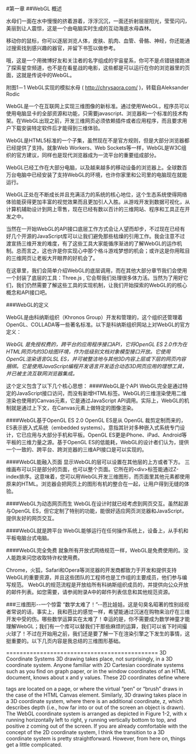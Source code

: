 #第一章
##WebGL 概述

水母们一面在水中慢慢的挤着游着，浮浮沉沉，一面还折射层层阳光，莹莹闪闪，美丽到让人震惊，这是一个由电脑实时生成的互动海底水母森林。

移动你的鼠标，你可以逐层浏览人体，皮肤、肌肉、血管、骨骼、神经，你还能通过搜索找到感兴趣的器官，并留下书签以做参考。

哦，这是一个用微博好友和关注者的名字组成的宇宙星系，你可不是点错链接跑进了探索星空频道，也不是在看星战的电影，这些都是可以运行在你的浏览器里的页面，这就是传说中的WebGL。

附图1－1 WebGL实现的模拟水母 ( http://chrysaora.com/ )，转载自Aleksander Rodic


WebGL是一个在互联网上实现三维图像的新标准。通过使用WebGL，程序员可以使用电脑显卡的全部资源和功能，只需要javascript、浏览器和一个标准的技术构架。在WebGL出现之前，开发三维网页必须依赖插件或者应用程序，而且要求用户下载安装特定软件后才能得到三维体验。

WebGL是HTML5标准的一个子集，虽然现在不是官方规则，但是大部分浏览器都已经提供了支持。就象Web Workers、Web Sockets等一样，WebGL是W3C组织的官方建议，同样也是现代浏览器成为一流平台的重要组成部分。

WebGL已经工作在大部分电脑，以及越来越多的移动设备的浏览器上。全球数百万台电脑中已经安装了支持WebGL的环境，也许你家里和公司里的电脑现在就能运行。

WebGL正处在不断成长并且充满活力的系统的核心地位，这个生态系统使得网络体验能获得更加丰富的视觉效果而且更加引人入胜。从游戏开发到数据可视化，从计算机辅助设计到网上零售，现在已经有数以百计的三维网站、程序和工具正在开发之中。

当然在一开始WebGL的API接口底层工作方式会让人望而却步，不过现在已经有好几个开源的JavaScript库可以让我们避免那些枯燥的引用工作。我会注意不过渡宣扬三维开发的难度，有了这些工具大家能循序渐进的了解WebGL的运作机制。总而言之，这也许是你实现心中那个格斗游戏梦想的机会；或许这是你用眩目的三维网页让老板大开眼界的好机会了。

在这章里，我们会简单介绍WebGL的底层调用，而在其他大部分章节我们会使用一个封装了底层的工具：Three.js , 它会帮我们处理很多体力活。当然为了用好它们，我们仍然需要了解这些工具的实现机制，让我们开始探索的WebGL的的核心概念和API接口吧。

###WebGL的定义

WebGL是由科纳斯组织（Khronos Group）开发和管理的，这个组织还管理着OpenGL、COLLADA等一些著名标准。以下是科纳斯组织网站上对WebGL的官方定义：

*WebGL 是免授权费的，跨平台的应用程序接口API，它将OpenGL ES 2.0作为在HTML网页内的3D绘图环境，作为低级别文档对象模型接口开放。它使用OpenGL渲染语言GLSL ES，并可被整洁地与其他3D内容上层或下层的网页内容捆绑。它是使用JavaScript编程开发语言开发适合动态3D网页应用的理想工具，并已被主流互联网浏览器集成。*

这个定义包含了以下几个核心思想：
####WebGL是个API
WebGL完全是通过特定的JavaScript接口访问，而没有新增HTML标签。WebGL的三维渲染使用二维渲染也使用的Canvas元素，它是通过JavaScript API调用。实际上，WebGL的机制就是通过上下文，在Canvas元素上做特定的图像渲染。

####WebGL基于OpenGL ES 2.0
OpenGL ES是从 OpenGL 裁剪定制而来的，ES表示嵌入式系统（embedded systems）。意指其针对多种嵌入式系统专门设计，它已应用与大部分手机和平板。OpenGL ES更是iPhone、iPad、Android等平板的三维力量之源。基于OpenGL ES的低能耗，WebGL的设计者们认为，提供一个一致的、跨平台、跨浏览器的三维API接口是可以实现的。

####WebGL能融入页面
显示WebGL的层可以设置在其他层的上方或者下方。 三维画布可以只是部分的页面，也可以整个页面。它所在的\<div\>标签能通过Z-index排序。这意味着，您可以用WebGL开发三维图形，而页面里其他元素都使用原来的HTML。浏览器会把网页上的图形有机的整合在一起，让用户得到无缝的体验。

####WebGL为动态网页而生
WebGL在设计时就已经考虑到网页交互。虽然起源与OpenGL ES，但它定制了特别的功能，能很好适应网页浏览器和JavaScript，提供友好的网页交互。

####WebGL就是跨平台
WebGL能够运行在任何操作系统上，设备上，从手机和平板电脑台式电脑。

####WebGL完全免费
就象所有开放式网络规范一样，WebGL是免费使用的。没人能跑来问您收取特许权使用费。

Chrome，火狐，Safari和Opera等浏览器的开发商都致力于开发和提供支持WebGL的重要资源，并且这些团队的工程师也是工作组的主要成员，他们参与编写规范。 WebGL的规范流程是开放给所有科纳斯组织成员的，并提供向公众开放的邮件列表。如您需要，请参阅附录A中的邮件列表信息和其他规范资源。


###三维图形--一个惊雷
“数学太难了！”--芭比娃娃。这是句臭名昭著的性别歧视者常说的话，事实上，我和芭比的感觉一样，希望能通过沉迷在购物来治疗在三维开发中受的伤。哪些数学运算实在太难了！幸运的是，你不需要成为数学神童才能理解WebGL；我们有一个库可以替我们干那些麻烦的运算，我们可以省下时间撮火球了！不过在开始用之前，我们还是要了解一下在渲染引擎之下发生的事情，这挺重要的。以下几页内容是我总结的三维图形基础。





=============================================
3D Coordinate Systems
3D drawing takes place, not surprisingly, in a 3D coordinate system. Anyone familiar
with 2D Cartesian coordinate systems such as you find on graph paper, or in the window
coordinates of an HTML document, knows about x and y values. These 2D coordinates
define where <div> tags are located on a page, or where the virtual “pen” or “brush”
draws in the case of the HTML Canvas element. Similarly, 3D drawing takes place in a
3D coordinate system, where there is an additional coordinate, z, which describes depth
(i.e., how far into or out of the screen an object is drawn). The WebGL coordinate system
is arranged as depicted in Figure 1-2, with x running horizontally left to right, y running
vertically bottom to top, and positive z coming out of the screen.
If you are already comfortable with the concept of the 2D coordinate system, I think the
transition to a 3D coordinate system is pretty straightforward. However, from here on,
things get a little complicated.
